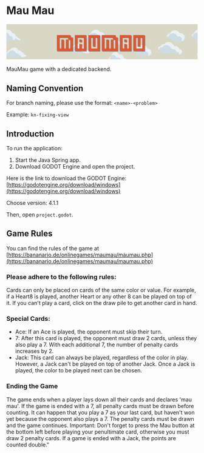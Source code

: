 # Mau Mau

![Sample Image](/readme-screenshot.png)

MauMau game with a dedicated backend.

## Naming Convention

For branch naming, please use the format: `<name>-<problem>`

Example: `kn-fixing-view`

## Introduction

To run the application:

1. Start the Java Spring app.
2. Download GODOT Engine and open the project.

Here is the link to download the GODOT Engine: [https://godotengine.org/download/windows](https://godotengine.org/download/windows)

Choose version: 4.1.1

Then, open `project.godot`.

## Game Rules

You can find the rules of the game at [https://bananario.de/onlinegames/maumau/maumau.php](https://bananario.de/onlinegames/maumau/maumau.php)

### Please adhere to the following rules:

Cards can only be placed on cards of the same color or value.
For example, if a Heart8 is played, another Heart or any other 8 can be played on top of it.
If you can't play a card, click on the draw pile to get another card in hand.

### Special Cards:

- Ace: If an Ace is played, the opponent must skip their turn.
- 7: After this card is played, the opponent must draw 2 cards, unless they also play a 7. With each additional 7, the number of penalty cards increases by 2.
- Jack: This card can always be played, regardless of the color in play. However, a Jack can't be played on top of another Jack. Once a Jack is played, the color to be played next can be chosen.

### Ending the Game

The game ends when a player lays down all their cards and declares 'mau mau'.
If the game is ended with a 7, all penalty cards must be drawn before counting. It can happen that you play a 7 as your last card, but haven't won yet because the opponent also plays a 7. The penalty cards must be drawn and the game continues.
Important: Don't forget to press the Mau button at the bottom left before playing your penultimate card, otherwise you must draw 2 penalty cards. If a game is ended with a Jack, the points are counted double."
